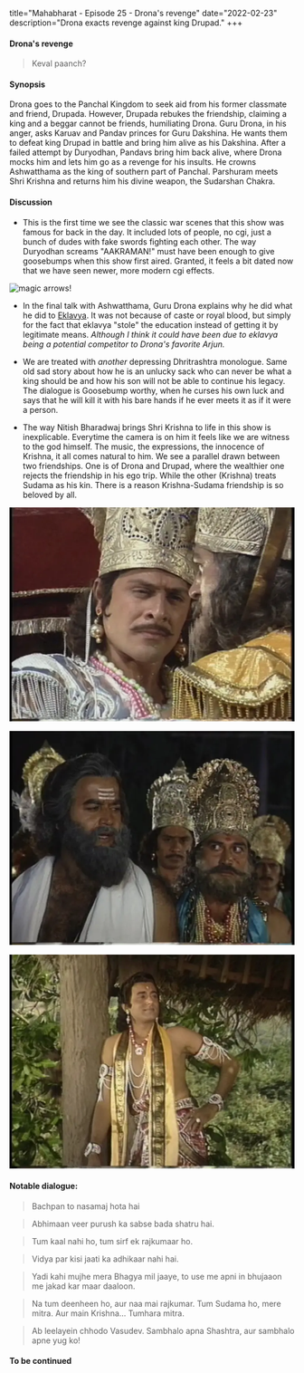 title="Mahabharat - Episode 25 - Drona's revenge"
date="2022-02-23"
description="Drona exacts revenge against king Drupad."
+++ 
#### Drona's revenge

> Keval paanch?

#### Synopsis 
Drona goes to the Panchal Kingdom to seek aid from his former classmate and
friend, Drupada. However, Drupada rebukes the friendship, claiming a king and a
beggar cannot be friends, humiliating Drona. Guru Drona, in his anger, asks
Karuav and Pandav princes for Guru Dakshina. He wants them to defeat king
Drupad in battle and bring him alive as his Dakshina. After a failed attempt by
Duryodhan, Pandavs bring him back alive, where Drona mocks him and lets him go
as a revenge for his insults. He crowns Ashwatthama as the king of southern
part of Panchal. Parshuram meets Shri Krishna and returns him his divine
weapon, the Sudarshan Chakra.

#### Discussion 

- This is the first time we see the classic war scenes that this show was
  famous for back in the day. It included lots of people, no cgi, just a bunch
  of dudes with fake swords fighting each other. The way Duryodhan screams
  "AAKRAMAN!" must have been enough to give goosebumps when this show first
  aired. Granted, it feels a bit dated now that we have seen newer, more modern
  cgi effects.

![magic arrows!](/static/images/mahabharat/ep_25_arrow.gif)

- In the final talk with Ashwatthama, Guru Drona explains why he did what he
  did to
  [Eklavya](https://hitarththummar.xyz/posts/mahabharat/mahabharat_episode_23.html).
  It was not because of caste or royal blood, but simply for the fact that
  eklavya "stole" the education instead of getting it by legitimate means.
  *Although I think it could have been due to eklavya being a potential*
  *competitor to Drona's favorite Arjun.*

- We are treated with *another* depressing Dhritrashtra monologue. Same old sad
  story about how he is an unlucky sack who can never be what a king should be
  and how his son will not be able to continue his legacy. The dialogue is
  Goosebump worthy, when he curses his own luck and says that he will kill it
  with his bare hands if he ever meets it as if it were a person.

- The way Nitish Bharadwaj brings Shri Krishna to life in this show is
  inexplicable. Everytime the camera is on him it feels like we are witness to
  the god himself. The music, the expressions, the innocence of Krishna, it all
  comes natural to him. We see a parallel drawn between two friendships. One is
  of Drona and Drupad, where the wealthier one rejects the friendship in his
  ego trip. While the other (Krishna) treats Sudama as his kin. There is a
  reason Krishna-Sudama friendship is so beloved by all.

![Arjun takes Drupad as hostage](/static/images/mahabharat/ep_25_1.webp)

![Drona mocks Drupad](/static/images/mahabharat/ep_25_2.webp)

![Shri Krishna leaves for Mathura](/static/images/mahabharat/ep_25_3.webp)

#### Notable dialogue:

> Bachpan to nasamaj hota hai
<!-- -->
> Abhimaan veer purush ka sabse bada shatru hai.
<!-- -->
> Tum kaal nahi ho, tum sirf ek rajkumaar ho.
<!-- -->
> Vidya par kisi jaati ka adhikaar nahi hai.
<!-- -->
> Yadi kahi mujhe mera Bhagya mil jaaye, to use me apni in bhujaaon me jakad kar maar daaloon.
<!-- -->
> Na tum deenheen ho, aur naa mai rajkumar. Tum Sudama ho, mere mitra. Aur main Krishna... Tumhara mitra.
<!-- -->
> Ab leelayein chhodo Vasudev. Sambhalo apna Shashtra, aur sambhalo apne yug ko!
<!-- -->


#### To be continued

